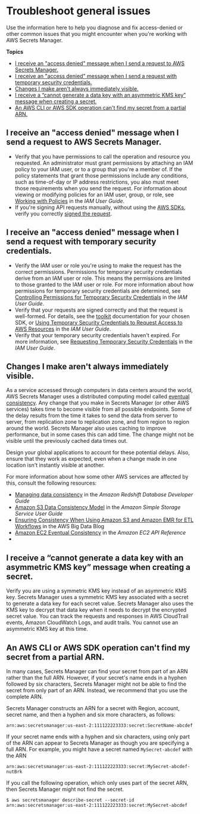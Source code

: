 # Troubleshoot general issues<a name="troubleshoot_general"></a>

Use the information here to help you diagnose and fix access\-denied or other common issues that you might encounter when you're working with AWS Secrets Manager\.

**Topics**
+ [I receive an "access denied" message when I send a request to AWS Secrets Manager\.](#troubleshoot_general_access-denied-service)
+ [I receive an "access denied" message when I send a request with temporary security credentials\.](#troubleshoot_general_access-denied-temp-creds)
+ [Changes I make aren't always immediately visible\.](#troubleshoot_general_eventual-consistency)
+ [I receive a “cannot generate a data key with an asymmetric KMS key” message when creating a secret\.](#asymmetrical-key)
+ [An AWS CLI or AWS SDK operation can't find my secret from a partial ARN\.](#ARN_secretnamehyphen)

## I receive an "access denied" message when I send a request to AWS Secrets Manager\.<a name="troubleshoot_general_access-denied-service"></a>
+ Verify that you have permissions to call the operation and resource you requested\. An administrator must grant permissions by attaching an IAM policy to your IAM user, or to a group that you're a member of\. If the policy statements that grant those permissions include any conditions, such as time\-of\-day or IP address restrictions, you also must meet those requirements when you send the request\. For information about viewing or modifying policies for an IAM user, group, or role, see [Working with Policies](https://docs.aws.amazon.com/IAM/latest/UserGuide/access_policies_manage.html) in the *IAM User Guide*\.
+ If you're signing API requests manually, without using the [AWS SDKs](http://aws.amazon.com/tools/), verify you correctly [signed the request](https://docs.aws.amazon.com/general/latest/gr/signing_aws_api_requests.html)\.

## I receive an "access denied" message when I send a request with temporary security credentials\.<a name="troubleshoot_general_access-denied-temp-creds"></a>
+ Verify the IAM user or role you're using to make the request has the correct permissions\. Permissions for temporary security credentials derive from an IAM user or role\. This means the permissions are limited to those granted to the IAM user or role\. For more information about how permissions for temporary security credentials are determined, see [Controlling Permissions for Temporary Security Credentials](https://docs.aws.amazon.com/IAM/latest/UserGuide/id_credentials_temp_control-access.html) in the *IAM User Guide*\.
+ Verify that your requests are signed correctly and that the request is well\-formed\. For details, see the [toolkit](http://aws.amazon.com/tools/) documentation for your chosen SDK, or [Using Temporary Security Credentials to Request Access to AWS Resources](https://docs.aws.amazon.com/IAM/latest/UserGuide/id_credentials_temp_use-resources.html) in the *IAM User Guide*\.
+ Verify that your temporary security credentials haven't expired\. For more information, see [Requesting Temporary Security Credentials](https://docs.aws.amazon.com/IAM/latest/UserGuide/id_credentials_temp_request.html) in the *IAM User Guide*\. 

## Changes I make aren't always immediately visible\.<a name="troubleshoot_general_eventual-consistency"></a>

As a service accessed through computers in data centers around the world, AWS Secrets Manager uses a distributed computing model called [eventual consistency](https://wikipedia.org/wiki/Eventual_consistency)\. Any change that you make in Secrets Manager \(or other AWS services\) takes time to become visible from all possible endpoints\. Some of the delay results from the time it takes to send the data from server to server, from replication zone to replication zone, and from region to region around the world\. Secrets Manager also uses caching to improve performance, but in some cases this can add time\. The change might not be visible until the previously cached data times out\.

Design your global applications to account for these potential delays\. Also, ensure that they work as expected, even when a change made in one location isn't instantly visible at another\.

For more information about how some other AWS services are affected by this, consult the following resources:
+ [Managing data consistency](https://docs.aws.amazon.com/redshift/latest/dg/managing-data-consistency.html) in the *Amazon Redshift Database Developer Guide*
+ [Amazon S3 Data Consistency Model](https://docs.aws.amazon.com/AmazonS3/latest/dev/Introduction.html#ConsistencyModel) in the *Amazon Simple Storage Service User Guide*
+ [Ensuring Consistency When Using Amazon S3 and Amazon EMR for ETL Workflows](http://aws.amazon.com/blogs/big-data/ensuring-consistency-when-using-amazon-s3-and-amazon-elastic-mapreduce-for-etl-workflows/) in the AWS Big Data Blog
+ [Amazon EC2 Eventual Consistency](https://docs.aws.amazon.com/AWSEC2/latest/APIReference/query-api-troubleshooting.html#eventual-consistency) in the *Amazon EC2 API Reference*
+ 

## I receive a “cannot generate a data key with an asymmetric KMS key” message when creating a secret\.<a name="asymmetrical-key"></a>

Verify you are using a symmetric KMS key instead of an asymmetric KMS key\. Secrets Manager uses a symmetric KMS key associated with a secret to generate a data key for each secret value\. Secrets Manager also uses the KMS key to decrypt that data key when it needs to decrypt the encrypted secret value\. You can track the requests and responses in AWS CloudTrail events, Amazon CloudWatch Logs, and audit trails\. You cannot use an asymmetric KMS key at this time\. 

## An AWS CLI or AWS SDK operation can't find my secret from a partial ARN\.<a name="ARN_secretnamehyphen"></a>

In many cases, Secrets Manager can find your secret from part of an ARN rather than the full ARN\. However, if your secret's name ends in a hyphen followed by six characters, Secrets Manager might not be able to find the secret from only part of an ARN\. Instead, we recommend that you use the complete ARN\.

Secrets Manager constructs an ARN for a secret with Region, account, secret name, and then a hyphen and six more characters, as follows:

```
arn:aws:secretsmanager:us-east-2:111122223333:secret:SecretName-abcdef
```

If your secret name ends with a hyphen and six characters, using only part of the ARN can appear to Secrets Manager as though you are specifying a full ARN\. For example, you might have a secret named `MySecret-abcdef` with the ARN

`arn:aws:secretsmanager:us-east-2:111122223333:secret:MySecret-abcdef-nutBrk`

If you call the following operation, which only uses part of the secret ARN, then Secrets Manager might not find the secret\. 

```
$ aws secretsmanager describe-secret --secret-id arn:aws:secretsmanager:us-east-2:111122223333:secret:MySecret-abcdef
```